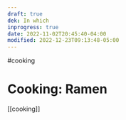 ```yaml
---
draft: true
dek: In which
inprogress: true
date: 2022-11-02T20:45:40-04:00
modified: 2022-12-23T09:13:48-05:00
---
```


#cooking 

# Cooking: Ramen

[[cooking]]
